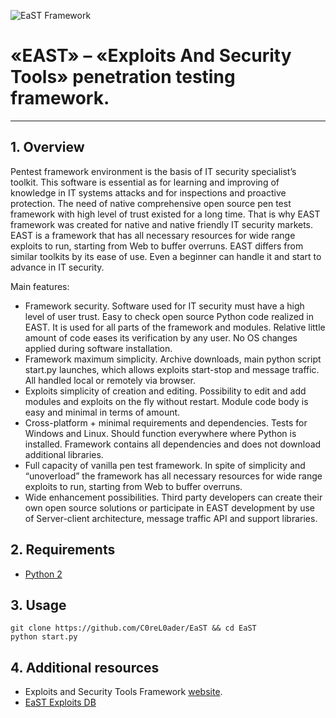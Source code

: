 ![EaST Framework](https://github.com/C0reL0ader/EaST/blob/master/logo.png "EaST Framework")
# «EAST» – «Exploits And Security Tools» penetration testing framework.
---
## 1. Overview
Pentest framework environment is the basis of IT security specialist’s toolkit.
This software is essential as for learning and improving of knowledge in IT systems attacks and for inspections and proactive protection.
The need of native comprehensive open source pen test framework with high level of trust existed for a long time. That is why EAST framework was created for native and native friendly IT security markets.
EAST is a framework that has all necessary resources for wide range exploits to run, starting from Web to buffer overruns.
EAST differs from similar toolkits by its ease of use. Even a beginner can handle it and start to advance in IT security.

Main features:
* Framework security.
    Software used for IT security must have a high level of user trust. Easy to check open source Python code realized in EAST. It is used for all parts of the framework and modules. Relative little amount of code eases its verification by any user. No OS changes applied during software installation.
* Framework maximum simplicity.
    Archive downloads, main python script start.py launches, which allows exploits start-stop and message traffic. All handled local or remotely via browser.
* Exploits simplicity of creation and editing.
    Possibility to edit and add modules and exploits on the fly without restart. Module code body is easy and minimal in terms of amount.
* Cross-platform + minimal requirements and dependencies.
Tests for Windows and Linux. Should function everywhere where Python is installed. Framework contains all dependencies and does not download additional libraries.
* Full capacity of vanilla pen test framework.
    In spite of simplicity and “unoverload” the framework has all necessary resources for wide range exploits to run, starting from Web to buffer overruns.
* Wide enhancement possibilities.
    Third party developers can create their own open source solutions or participate in EAST development by use of Server-client architecture, message traffic API and support libraries.

## 2. Requirements
* [Python 2](https://www.python.org/downloads/)

## 3. Usage
    git clone https://github.com/C0reL0ader/EaST && cd EaST
    python start.py

## 4. Additional resources
* Exploits and Security Tools Framework [website](http://eastfw.com/).
* [EaST Exploits DB](http://eastexploits.com/)
